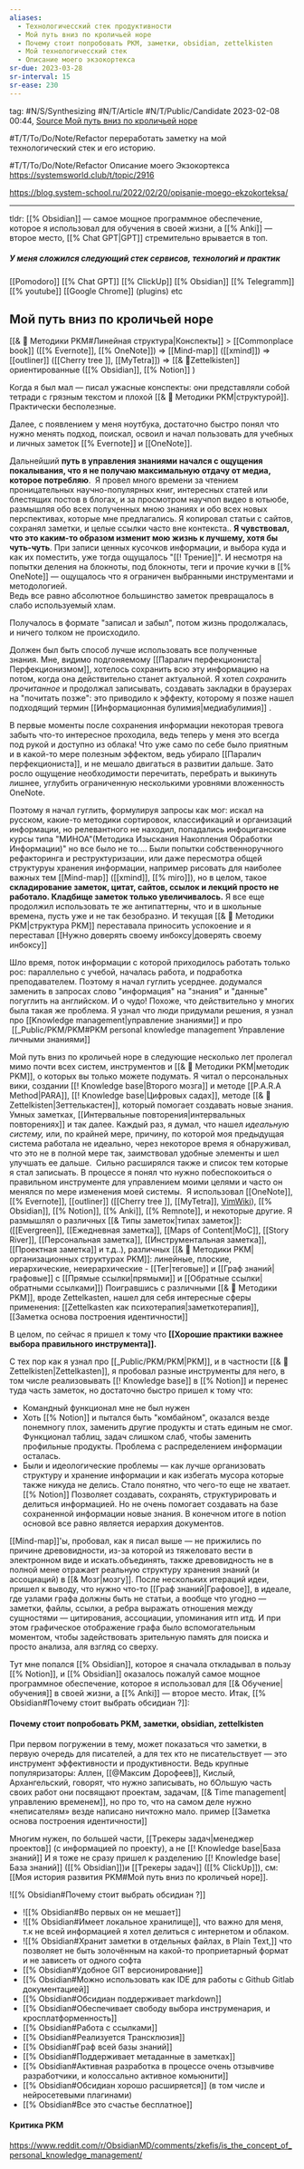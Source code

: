 ```yaml
---
aliases:
  - Технологичесский стек продуктивности
  - Мой путь вниз по кроличьей норе
  - Почему стоит попробовать PKM, заметки, obsidian, zettelkisten
  - Мой технологичесский стек
  - Описание моего экзокортекса
sr-due: 2023-03-28
sr-interval: 15
sr-ease: 230
---
```

tag: #N/S/Synthesizing #N/T/Article  #N/T/Public/Candidate 
2023-02-08 00:44, [Source Мой путь вниз по кроличьей норе](https://www.reddit.com/r/ObsidianMD/comments/zkefis/is_the_concept_of_personal_knowledge_management/)

#T/T/To/Do/Note/Refactor переработать заметку на мой технологический стек и его историю.

#T/T/To/Do/Note/Refactor Описание моего Экзокортекса  https://systemsworld.club/t/topic/2916

https://blog.system-school.ru/2022/02/20/opisanie-moego-ekzokorteksa/

---
tldr:
[[% Obsidian]] — самое мощное программное обеспечение, которое я использовал для обучения в своей жизни, а [[% Anki]] — второе место, [[% Chat GPT|GPT]] стремительно врывается в топ.

##### У меня сложился cледующий стек сервисов, технологий  и практик
[[Pomodoro]]  [[% Chat GPT]]   [[% ClickUp]]   [[% Obsidian]]   [[% Telegramm]]  [[% youtube]]   [[Google Chrome]]  (plugins) etc
## Мой путь вниз по кроличьей норе
[[& 🌱️ Методики PKM#Линейная структура|Конспекты]] > [[Commonplace book]] ([[% Evernote]], [[% OneNote]]) => [[Mind-map]] ([[xmind]]) => [[outliner]] ([[Cherry tree ]], [[MyTetra]]) => [[& 🌲️Zettelkisten]] ориентированные ([[% Obsidian]], [[% Notion]] )

Когда я был мал — писал ужасные конспекты: они представляли собой тетради с грязным текстом и плохой [[& 🌱️ Методики PKM|структурой]]. Практически бесполезные.

Далее, с появлением у меня ноутбука, достаточно быстро понял что нужно менять подход, поискал, освоил и начал пользовать для учебных и личных заметок [[% Evernote]] и [[OneNote]].

Дальнейший **путь в управления знаниями начался с ощущения покалывания, что я не получаю максимальную отдачу от медиа, которое потребляю**. 
Я провел много времени за чтением проницательных научно-популярных книг, интересных статей или блестящих постов в блогах, и за просмотром научпоп видео в ютьюбе, размышляя обо всех полученных мною знаниях и обо всех новых перспективах, которые мне предлагались. 
Я копировал статьи с сайтов, сохранял заметки, и целые ссылки часто вне контекста..
**Я чувствовал, что это каким-то образом изменит мою жизнь к лучшему, хотя бы чуть-чуть**.
При записи ценных кусочков информации, и выбора куда и как их поместить, уже тогда ощущалось "[[! Трение]]". И несмотря на попытки деления на блокноты, под блокноты, теги и прочие кучки в [[% OneNote]] — ощущалось что я ограничен выбранными инструментами и методологией.  
Ведь все равно абсолютное большинство заметок превращалось в слабо используемый хлам.   

Получалось в формате "записал и забыл", потом жизнь продолжалась, и ничего толком не происходило. 

Должен был быть способ лучше использовать все полученные знания. Мне, видимо подгоняемому [[Паралич перфекциониста|Перфекционизмом]], хотелось сохранить всю эту информацию на потом, когда она действительно станет актуальной. Я хотел _сохранить прочитанное_ и продолжал записывать, создавать закладки в браузерах на "почитать позже": это приводило к эффекту, которому я позже нашел подходящий термин [[Информационная булимия|медиабулимия]] .

В первые моменты после сохранения информации некоторая тревога забыть что-то интересное проходила, ведь теперь у меня это всегда под рукой и доступно из облака! Что уже само по себе было приятным и в какой-то мере полезным эффектом, ведь убирало [[Паралич перфекциониста]], и не мешало двигаться в развитии дальше.
Зато росло ощущение необходимости перечитать, перебрать и выкинуть лишнее, углубить ограниченную несколькими уровнями вложенность OneNote.

Поэтому я начал гуглить, формулируя запросы как мог: искал на русском, какие-то методики сортировок, классификаций и организаций информации, но релевантного не находил, попадались инфоциганские курсы типа "МИНОА"(Методика Изыскания Накопления Обработки Информации)" но все было не то....
Были попытки собственноручного рефакторинга и реструктуризации, или даже пересмотра общей структуруы хранения информации, например рисовать для наиболее важных тем [[Mind-map]] ([[xmind]], [[% miro]]), но в целом, такое **складирование заметок, цитат, сайтов, ссылок и лекций просто не работало. Кладбище заметок только увеличивалось.** Я все еще продолжил использовать те же антипаттерны, что и в школьные времена, пусть уже и не так безобразно. И текущая [[& 🌱️ Методики PKM|структура PKM]] переставала приносить успокоение и я переставал [[Нужно доверять своему инбоксу|доверять своему инбоксу]]

Шло время, поток информации с которой приходилось работать только рос: параллельно с учебой, началась работа, и подработка преподавателем.
Поэтому я начал гуглить усерднее. додумался заменить в запросах слово "информация" на "знания" и "данные" погуглить на английском. И о чудо! Похоже, что действительно у многих была такая же проблема. Я узнал что люди придумали решения, я узнал про [[Knowledge management|управление знаниями]] и про  [[_Public/PKM/PKM#PKM personal knowledge management Управление личными знаниями]]

Мой путь вниз по кроличьей норе в следующие несколько лет пролегал мимо почти всех систем, инструментов и [[& 🌱️ Методики PKM|методик PKM]], о которых вы только можете подумать. Я читал о персональных вики, создании [[! Knowledge base|Второго мозга]] и методе [[P.A.R.A Method|PARA]], [[! Knowledge base|Цифровых садах]], методе [[& 🌲️Zettelkisten|Зеттелькастен]], который помогает создавать новые знания. Умных заметках, [[Интервальные повторения|интервальных повторениях]] и так далее. Каждый раз, я думал, что нашел _идеальную систему,_ или, по крайней мере, причину, по которой моя предыдущая система работала не идеально, через некоторое время я обнаруживал, что это не в полной мере так, заимствовал удобные элементы и шел улучшать ее дальше.  
Сильно расширялся также и список тем которые я стал записыать.
В процессе я понял что нужно  побеспокоиться о правильном инструменте для управлением моими целями и часто он менялся по мере изменения моей системы. 
Я использовал [[OneNote]], [[% Evernote]], [[outliner]] ([[Cherry tree ]], [[MyTetra]],  [VimWiki](https://vimwiki.github.io)), [[% Obsidian]], [[% Notion]], [[% Anki]], [[% Remnote]],  и некоторые другие. Я размышлял о различных [[& Типы заметок|типах заметок]]:([[Evergreen]], [[Ежедневная заметка]], [[Maps of Content|MoC]], [[Story River]], [[Персональная заметка]], [[Инструментальная заметка]], [[Проектная заметка]] и т.д..), 
различных [[& 🌱️ Методики PKM|организационных структурах PKM]]:  линейные, плоские, иерархические, неиерархические - [[Тег|теговые]] и [[Граф знаний|графовые]] с [[Прямые ссылки|прямыми]] и [[Oбратные ссылки|обратными ссылками]])
Поигравшись с различными [[& 🌱️ Методики PKM]], вроде Zettelkasten, нашел для себя интересные сферы применения:  [[Zettelkasten как психотерапия|заметкотерапия]], [[Заметка основа построения идентичности]]

В целом, по сейчас я пришел к тому что **[[Хорошие практики важнее выбора правильного инструмента]].** 

С тех пор как я узнал про [[_Public/PKM/PKM|PKM]], и в частности [[& 🌲️Zettelkisten|Zettelkasten]], я пробовал разные инструменты для него, в том числе реализовывать [[! Knowledge base]] в [[% Notion]] и перенес туда часть заметок, но достаточно быстро пришел к тому что:
- Командный функционал мне не был нужен
- Хоть [[% Notion]] и пытался быть "комбайном", оказался везде понемногу плох, заменить другие продукты и стать единым не смог. Функционал таблиц, задач слишком слаб, чтобы заменить профильные продукты. Проблема с распределением информации осталась.
- Были и идеологические проблемы — как лучше организовать структуру и хранение информации и как избегать мусора которые также никуда не делись.
Стало понятно, что чего-то еще не хватает. [[% Notion]] Позволяет создавать, сохранять, структурировать и делиться информацией. Но не очень помогает создавать на базе сохраненной информации новые знания.
В конечном итоге в notion основой все равно является иерархия документов.

[[Mind-map]]'ы, пробовал, как я писал выше — не прижились по причине древовидности, из-за которой из тяжеловато вести в электронном виде и искать.объединять, также древовидность не в полной мене отражает реальную структуру хранения знаний (и ассоциаций) в [[& Мозг|мозгу]].
После нескольких итераций идеи, пришел к выводу, что нужно что-то [[Граф знаний|Графовое]], в идеале, где узлами графа должны быть не статьи, а вообще что угодно — заметки, файлы, ссылки, а ребра выражать отношения между сущностями — цитирования, ассоциации, упоминания итп итд. И при этом графическое отображение графа было вспомогательным моментом, чтобы задействовать зрительную память для поиска и просто анализа, аля взгляд со сверху.

Тут мне попался [[% Obsidian]], которое я сначала откладывал в пользу [[% Notion]], и [[% Obsidian]] оказалось пожалуй самое мощное программное обеспечение, которое я использовал для [[& Обучение|обучения]] в своей жизни, а [[% Anki]] — второе место.  Итак, [[% Obsidian#Почему стоит выбрать обсидиан ?]]:

#### Почему стоит попробовать PKM, заметки, obsidian, zettelkisten
При первом погружении в тему, может показаться что заметки, в первую очередь для писателей, а для тех кто не писательствует — это инструмент эффективности и продуктивности.
Ведь крупные популяризаторы: Аллен, [[@Максим Дорофеев]], Кислый, Архангельский, говорят, что нужно записывать, но бОльшую часть своих работ они посвящают проектам, задачам, [[& Time management|управлению временем]], но про то, что на самом деле нужно «неписателям» везде написано ничтожно мало. пример [[Заметка основа построения идентичности]]

Многим нужен, по большей части, [[Tрекеры задач|менеджер проектов]] (с информацией по проекту), а не [[! Knowledge base|База знаний]]
И я тоже не сразу пришел к разделению [[! Knowledge base|База знаний]] ([[% Obsidian]])и [[Tрекеры задач]] ([[% ClickUp]]), см: [[Моя история  развития PKM#Мой путь вниз по кроличьей норе]].


![[% Obsidian#Почему стоит выбрать обсидиан ?]]





- ![[% Obsidian#Во первых он не мешает]]
- ![[% Obsidian#Имеет локальное хранилище]], что важно для меня, т.к не всей информацией я хотел делиться с интернетом и облаком.
- ![[% Obsidian#Хранит заметки в отдельных файлах, в Plain Text,]] что позволяет не быть золочённым на какой-то проприетарный формат и не зависеть от одного софта 
- [[% Obsidian#Удобное GIT версионирование]]
- [[% Obsidian#Можно использовать как IDE для работы с Github Gitlab документацией]]
- [[% Obsidian#Обсидиан поддерживает markdown]]
- [[% Obsidian#Обеспечивает свободу выбора инструменария, и кросплатформенность]]
- [[% Obsidian#Работа с ссылками]]
- [[% Obsidian#Реализуется Трансклюзия]]
- [[% Obsidian#Граф всей базы знаний]]
- [[% Obsidian#Поддерживает метаданные в заметках]]
- [[% Obsidian#Активная разработка в процессе очень отзывчиве разработчики, и колоссально активное комьюнити]]
- [[% Obsidian#Обсидиан хорошо расширяется]] (в том числе и нейросетевыми плагинами)
- [[% Obsidian#Все это счастье бесплатное]]





#### Критика PKM
https://www.reddit.com/r/ObsidianMD/comments/zkefis/is_the_concept_of_personal_knowledge_management/



